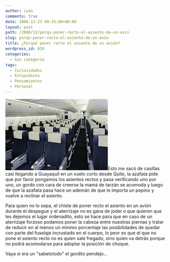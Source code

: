 ```yaml
---
author: ivan
comments: true
date: 2008-12-23 09:33:00+00:00
layout: post
path: /2008/12/porqu-poner-recto-el-asiento-de-un-avin
slug: porqu-poner-recto-el-asiento-de-un-avin
title: ¿Porqué poner recto el asiento de un avión?
wordpress_id: 819
categories:
  - Sin categoría
tags:
  - Curiosidades
  - Estupideces
  - Pensamientos
  - Personal
---
```


[![](./airline_seating.jpg)](http://4.bp.blogspot.com/_T2UWuNJg3dQ/SVBugRTwdrI/AAAAAAAABPI/ATP8M74SDjk/s1600-h/airline_seating.jpg)Esto me sacó de casillas casi llegando a Guayaquil en un vuelo corto desde Quito, la azafata pide que por favor pongamos los asientos rectos y pasa verificando uno por uno, un gordo con cara de creerse la mamá de tarzán se acomoda y luego de que la azafata pasa hace un ademán de que le importa un pepino y vuelve a reclinar el asiento.

Para quien no lo sepa, el chiste de poner recto el asiento en un avión durante el despegue y el aterrizaje no es gana de joder o que quieren que les dejemos el lugar ordenadito, esto se hace para que en caso de un aterrizaje forzoso podamos poner la cabeza entre nuestras piernas y tratar de reducir en al menos un mínimo porcentaje las posibilidades de quedar con parte del fuselaje incrustado en el cuerpo, lo peor es que el que no pone el asiento recto no es quien sale fregado, sino quien va detrás porque no podrá acomodarse para adoptar la posición de choque.

Vaya si era un "sabelotodo" el gordito pendejo...
